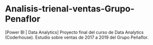 # Analisis-trienal-ventas-Grupo-Penaflor
[Power BI | Data Analytics] Proyecto final del curso de Data Analytics (Coderhouse). Estudio sobre ventas de 2017 a 2019 del Grupo Peñaflor.
